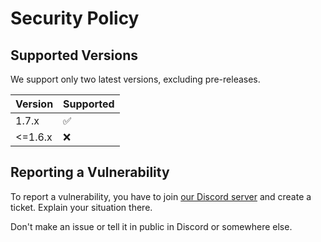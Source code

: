 # Security Policy

## Supported Versions

We support only two latest versions, excluding pre-releases.

| Version | Supported          |
| ------- | ------------------ |
| 1.7.x   | :white_check_mark: |
| <=1.6.x | :x:                |

## Reporting a Vulnerability

To report a vulnerability, you have to join [our Discord server](https://resourcemc.net/discord) and create a ticket. Explain your situation there.

Don't make an issue or tell it in public in Discord or somewhere else.
